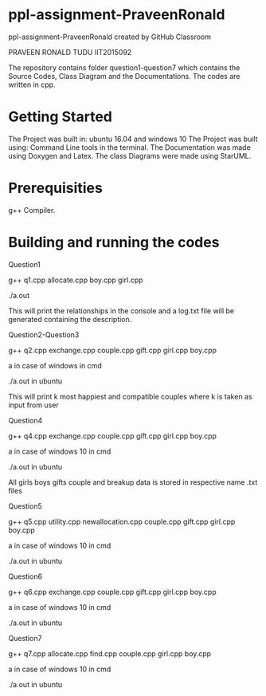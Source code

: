 # ppl-assignment-PraveenRonald
ppl-assignment-PraveenRonald created by GitHub Classroom

PRAVEEN RONALD TUDU IIT2015092

The repository contains  folder question1-question7 which contains the Source Codes, Class Diagram and the Documentations. The codes are written in cpp.
# Getting Started

The Project was built in: ubuntu 16.04 and windows 10
The Project was built using: Command Line tools in the terminal.
The Documentation was made using Doxygen and Latex.
The class Diagrams were made using StarUML.

# Prerequisities

g++ Compiler.

# Building and running the codes

Question1

g++ q1.cpp allocate.cpp boy.cpp girl.cpp

./a.out

This will print the relationships in the console and a log.txt file will be generated containing the description.

Question2-Question3

g++ q2.cpp exchange.cpp couple.cpp gift.cpp girl.cpp boy.cpp

a in case of windows in cmd

./a.out in ubuntu

This will print k most happiest and compatible couples where k is taken as input from user

Question4

g++ q4.cpp exchange.cpp couple.cpp gift.cpp girl.cpp boy.cpp

a in case of windows 10 in cmd

./a.out in ubuntu

All girls boys gifts couple and breakup data is stored in respective name .txt files

Question5

g++ q5.cpp utility.cpp newallocation.cpp couple.cpp gift.cpp girl.cpp boy.cpp

a in case of windows 10 in cmd

./a.out in ubuntu

Question6

g++ q6.cpp exchange.cpp couple.cpp gift.cpp girl.cpp boy.cpp

a in case of windows 10 in cmd

./a.out in ubuntu

Question7

g++ q7.cpp allocate.cpp find.cpp couple.cpp girl.cpp boy.cpp

a in case of windows 10 in cmd

./a.out in ubuntu
